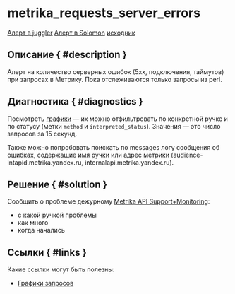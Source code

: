 # metrika_requests_server_errors

[Алерт в juggler](https://juggler.yandex-team.ru/check_details/?host=direct.disaster_alerts&service=metrika_requests_server_errors)
[Алерт в Solomon](https://solomon.yandex-team.ru/admin/projects/direct/alerts/metrica_requests_server_errors_disaster)
[исходник](https://a.yandex-team.ru/arc/trunk/arcadia/direct/solo/registered/alert/integrations/metrika.py)

## Описание { #description }
Алерт на количество серверных ошибок (5xx, подключения, таймутов) при запросах в Метрику.
Пока отслеживаются только запросы из perl.


## Диагностика { #diagnostics }
Посмотреть [графики](https://solomon.yandex-team.ru/?b=6h&cluster=app_java-intapi&cs=default&env=production&external_system=metrika&graph=auto&host=CLUSTER&method=*&project=direct&sensor=reqs.count&service=external-metrics&stack=false&l.interpreted_status=*) — их можно отфильтровать
по конкретной ручке и по статусу (метки `method` и `interpreted_status`).
Значения — это число запросов за 15 секунд.

Также можно попробовать поискать по messages логу сообщения об ошибках, содержащие имя ручки или адрес метрики (audience-intapid.metrika.yandex.ru, internalapi.metrika.yandex.ru).

## Решение { #solution }
Сообщить о проблеме дежурному [Metrika API Support+Monitoring](https://duty.mtrs.yandex-team.ru/project/metrika/duty_group_dashboard/api/):
- с какой ручкой проблемы
- как много
- когда начались

## Ссылки { #links }
Какие ссылки могут быть полезны:
- [Графики запросов](https://solomon.yandex-team.ru/?b=6h&cluster=app_java-intapi&cs=default&env=production&external_system=metrika&graph=auto&host=CLUSTER&method=*&project=direct&sensor=reqs.count&service=external-metrics&stack=false&l.interpreted_status=*)
